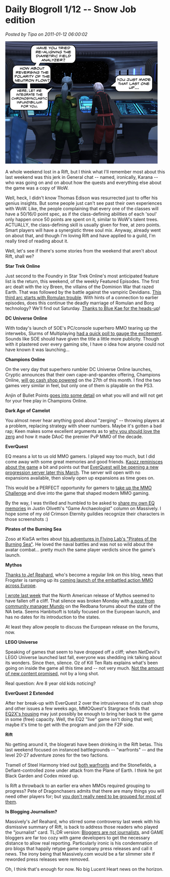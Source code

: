 # Daily Blogroll 1/12 -- Snow Job edition

*Posted by Tipa on 2011-01-12 06:00:02*

[![](../uploads/2011/01/11111png.png "Treknobabble")](../uploads/2011/01/11111png.png)

A whole weekend lost in a Rift, but I think what I'll remember most about this last weekend was this jerk in General chat -- named, ironically, Karana -- who was going on and on about how the quests and everything else about the game was a copy of WoW.

Well, heck, I didn't know Thomas Edison was resurrected just to offer his genius insights. But some people just can't see past their own experiences with WoW. Like, the people complaining that every one of the classes will have a 50/16/0 point spec, as if the class-defining abilities of each 'soul' only happen once 50 points are spent on it, similar to WoW's talent trees. ACTUALLY, the class-defining skill is usually given for free, at zero points. Smart players will have a synergistic three soul mix. Anyway, already went on about that, and though I'm loving Rift and have applied to a guild, I'm really tired of reading about it.

Well, let's see if there's some stories from the weekend that aren't about Rift, shall we?


**Star Trek Online**

Just second to the Foundry in Star Trek Online's most anticipated feature list is the return, this weekend, of the weekly Featured Episodes. The first arc dealt with the icy Breen, the villains of the Dominion War that razed Earth. That was followed by the battle against the vampiric Devidians. [This third arc starts with Romulan trouble](http://www.startrekonline.com/feature_episodes). With hints of a connection to earlier episodes, does this continue the deadly marriage of Romulan and Borg technology? We'll find out Saturday. [Thanks to Blue Kae for the heads-up](http://bluekae.com/2011/01/11/featured-episode-series-3/)!

**DC Universe Online**

With today's launch of SOE's PC/console superhero MMO tearing up the interwebs, Slurms of Multiplaying [had a quick poll to gauge the excitement](http://www.multiplaying.net/2011/01/11/oh-dcuo-is-out-today-heres-a-poll/). Sounds like SOE should have given the title a little more publicity. Though with it plastered over every gaming site, I have o idea how anyone could not have known it was launching...

**Champions Online**

On the very day that superhero rumbler DC Universe Online launches, Cryptic announces that their own cape-and-spandex offering, Champions Online, [will go cash shop powered](http://www.rockpapershotgun.com/2011/01/11/champions-online-free-to-playness-dated/) on the 27th of this month. I find the two games very similar in feel, but only one of them is playable on the PS3.

Anjin of Bullet Points [goes into some detail](http://bulletpointsblog.blogspot.com/2011/01/news-filter-champions-online-f2p-starts.html) on what you will and will not get for your free play in Champions Online.

**Dark Age of Camelot**

You almost never hear anything good about "zerging" -- throwing players at a problem, replacing strategy with sheer numbers. Maybe it's gotten a bad rap; Keen makes some excellent arguments as to [why you should love the zerg](http://www.keenandgraev.com/?p=4679) and how it made DAoC the premier PvP MMO of the decade.

**EverQuest**

EQ means a lot to us old MMO gamers. I played way too much, but I did come away with some great memories and good friends. [Kaozz reminisces about the game](http://www.ectmmo.com/2011/01/digging-through-past-everquest.html) a bit and points out that [EverQuest will be opening a new progression server later this March](http://eqplayers.station.sony.com/news_article.vm?id=52135). The server will open with no expansions available, then slowly open up expansions as time goes on.

This would be a PERFECT opportunity for gamers to [take up the MMO Challenge](../index.php/2011/01/11/the-mmo-challenge-revisited/) and dive into the game that shaped modern MMO gaming.

By the way, I was thrilled and humbled to be asked to [share my own EQ memories](http://massively.joystiq.com/2011/01/11/the-game-archaeologist-and-the-neverending-quest-the-vets/) in Justin Olivetti's "Game Archaeologist" column on Massively. I hope some of my old Crimson Eternity guildies recognize their characters in those screenshots :)

**Pirates of the Burning Sea**

Zoso at KiaSA writes about [his adventures in Flying Lab's "Pirates of the Burning Sea"](http://www.kiasa.org/2011/01/11/the-existence-of-the-sea-means-the-existence-of-pirates/). He loved the naval battles and was not so wild about the avatar combat... pretty much the same player verdicts since the game's launch.

**Mythos**

[Thanks to Jef Reahard](http://massively.joystiq.com/2011/01/11/mythos-quest-system-detailed/), who's become a regular link on this blog, news that Frogster is ramping up its [coming launch of the embattled action MMO across Europe](http://www.mythos-europe.com/en/index.html). 

[I wrote last week](../index.php/2011/01/07/daily-blogroll-17-better-than-life-edition/) that the North American release of Mythos seemed to have fallen off a cliff. That silence was broken Monday with [a post from community manager Mundo](http://forums.redbana.com/showthread.php?t=34237) on the Redbana forums about the state of the NA beta. Seems Hanbitsoft is totally focused on the European launch, and has no dates for its introduction to the states.

At least they allow people to discuss the European release on the forums, now.

**LEGO Universe**

Speaking of games that seem to have dropped off a cliff; when NetDevil's LEGO Universe launched last fall, everyone was shedding ink talking about its wonders. Since then, silence. Oz of Kill Ten Rats explains what's been going on inside the game all this time and -- not very much. [Not the amount of new content promised](http://www.killtenrats.com/2011/01/11/lego-universe-commitment-challenge/), not by a long shot.

Real question: Are 8 year old kids noticing?

**EverQuest 2 Extended**

After her break-up with EverQuest 2 over the intrusiveness of its cash shop and other issues a few weeks ago, MMOQuest's Stargrace finds that [EQ2X's housing](http://mmoquests.com/2011/01/11/eq2x-and-my-rambling-eq2x-eq2/) may just possibly be enough to bring her back to the game in some (free) capacity. Well, the EQ2 "live" game isn't doing that well; maybe it's time to get with the program and join the F2P side.

**Rift**

No getting around it, the blogerati have been drinking in the Rift betas. This last weekend focused on instanced battlegrounds -- "warfronts" -- and the level 20-27 adventure zones for the two factions.

Tramell of Steel Harmony tried out [both warfronts](http://steelharmony.com/archives/1754) and the Stonefields, a Defiant-controlled zone under attack from the Plane of Earth. I think he got Black Garden and Codex mixed up.

Is Rift a throwback to an earlier era when MMOs required grouping to progress? Pete of Dragonchasers admits that there are many things you will need other players for; but [you don't really need to be grouped for most of them](http://dragonchasers.com/2011/01/11/twitter-brawl-grouping-and-rift/).

**Is Blogging Journalism?**

Massively's Jef Reahard, who stirred some controversy last week with his dismissive summary of Rift, is back to address those readers who played the "journalist" card. TL;DR version: [Bloggers are not journalists](http://massively.joystiq.com/2011/01/11/the-soapbox-game-journalism-is-not-journalism-yet/), and GAME bloggers are far too cozy with game developers to get the necessary distance to allow real reporting. Particularly ironic is his condemnation of pro blogs that happily retype game company press releases and call it news. The irony being that Massively.com would be a far slimmer site if reworded press releases were removed.

Oh, I think that's enough for now. No big Lucent Heart news on the horizon.
